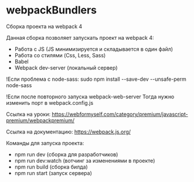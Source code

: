 # webpackBundlers
Сборка проекта на webpack 4

Данная сборка позволяет запускать проект на webpack 4:
- Работа с JS (JS минимизируется и складывается в один файл)
- Работа со стилями (Css, Less, Sass)
- Babel
- Webpack dev-server (локальный сервер)

!Если проблема с node-sass:
sudo npm install --save-dev  --unsafe-perm node-sass

!Если после повторного запуска webpack-web-server
Тогда нужно изменить порт в webpack.config.js

Ссылка на уроки:
https://webformyself.com/category/premium/javascript-premium/webpackpremium/

Ссылка на документацию:
https://webpack.js.org/

Команды для запуска проекта:
- npm run dev (сборка для разработчиков)
- npm run dev:watch (вотчинг за изменениями в проекте)
- npm run build (сборка билда)
- npm run start (запуск сервера)
